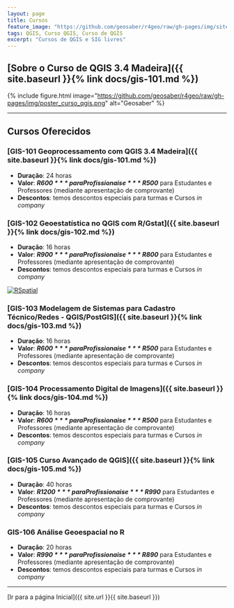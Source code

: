 ```yaml
---
layout: page
title: Cursos
feature_image: "https://github.com/geosaber/r4geo/raw/gh-pages/img/site_curso_qgis.png"
tags: QGIS, Curso QGIS, Curso de QGIS
excerpt: "Cursos de QGIS e SIG livres"
---
```

## [Sobre o Curso de QGIS 3.4 Madeira]({{ site.baseurl }}{% link docs/gis-101.md %})
{% include figure.html image="https://github.com/geosaber/r4geo/raw/gh-pages/img/poster_curso_qgis.png" alt="Geosaber" %}

---
## Cursos Oferecidos
### [GIS-101 Geoprocessamento com QGIS 3.4 Madeira]({{ site.baseurl }}{% link docs/gis-101.md %})
 - **Duração**: 24 horas
 - **Valor**: ***R$600*** para Profissionais e ***R$500*** para Estudantes e Professores (mediante apresentação de comprovante)
 - **Descontos**: temos descontos especiais para turmas e Cursos *in company*
 
### [GIS-102 Geoestatística no QGIS com R/Gstat]({{ site.baseurl }}{% link docs/gis-102.md %})
 - **Duração**: 16 horas
 - **Valor**: ***R$900*** para Profissionais e ***R$800*** para Estudantes e Professores (mediante apresentação de comprovante)
 - **Descontos**: temos descontos especiais para turmas e Cursos *in company*
 
[![RSpatial](https://github.com/geosaber/r4geo/raw/gh-pages/img/poster_qgisr.png)](https://www.geosaber.com.br/docs/gis-102)
 
### [GIS-103 Modelagem de Sistemas para Cadastro Técnico/Redes - QGIS/PostGIS]({{ site.baseurl }}{% link docs/gis-103.md %})
 - **Duração**: 16 horas
 - **Valor**: ***R$600*** para Profissionais e ***R$500*** para Estudantes e Professores (mediante apresentação de comprovante)
 - **Descontos**: temos descontos especiais para turmas e Cursos *in company*
 
### [GIS-104 Processamento Digital de Imagens]({{ site.baseurl }}{% link docs/gis-104.md %})
 - **Duração**: 16 horas
 - **Valor**: ***R$600*** para Profissionais e ***R$500*** para Estudantes e Professores (mediante apresentação de comprovante)
 - **Descontos**: temos descontos especiais para turmas e Cursos *in company*
 
### [GIS-105 Curso Avançado de QGIS]({{ site.baseurl }}{% link docs/gis-105.md %})
 - **Duração**: 40 horas
 - **Valor**: ***R$1200*** para Profissionais e ***R$990*** para Estudantes e Professores (mediante apresentação de comprovante)
 - **Descontos**: temos descontos especiais para turmas e Cursos *in company*

### GIS-106 Análise Geoespacial no R
 - **Duração**: 20 horas
 - **Valor**: ***R$990*** para Profissionais e ***R$890*** para Estudantes e Professores (mediante apresentação de comprovante)
 - **Descontos**: temos descontos especiais para turmas e Cursos *in company*
 
---
[Ir para a página Inicial]({{ site.url }}{{ site.baseurl }})
